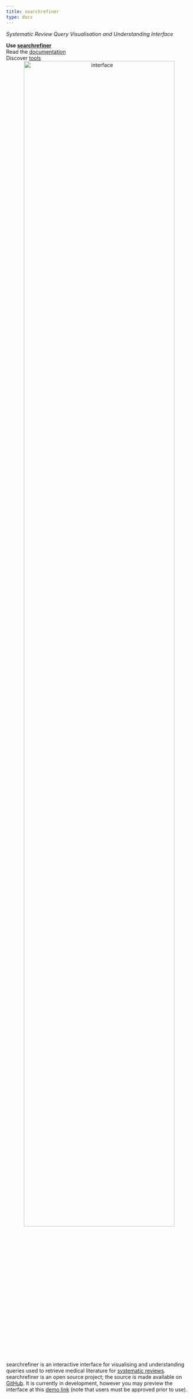 ```yaml
---
title: searchrefiner
type: docs
---
```


_Systematic Review Query Visualisation and Understanding Interface_

<div class="flex three three-600">
<!--
    <div>
        <article class="card">
            <footer>
                 Read the <a href="https://dl.acm.org/citation.cfm?id=3269215">paper</a>!
            </footer>
        </article>
    </div>
-->
    <div>
        <article class="card">
            <footer>
                 <b>Use <a href="http://ec2-3-106-54-166.ap-southeast-2.compute.amazonaws.com">searchrefiner</a></b>
            </footer>
        </article>
    </div>
    <div>
        <article class="card">
            <footer>
                 Read the <a href="documentation">documentation</a>
            </footer>
        </article>
    </div>
    <div>
        <article class="card">
            <footer>
                 Discover <a href="tools">tools</a>
            </footer>
        </article>
    </div>    
</div>

<div style="text-align: center;"><a href="assets/images/web-interface.png"><img src="assets/images/web-interface.png" title="interface" width="90%" style="display:inline"></a></div>

searchrefiner is an interactive interface for visualising and understanding queries used to retrieve medical literature for
[systematic reviews](https://en.wikipedia.org/wiki/Systematic_review). searchrefiner is an open source project; the source is
made available on [GitHub](https://github.com/ielab/searchrefiner). It is currently in development, however you may preview 
the interface at this [demo link](/demo) (note that users must be approved prior to use).

<!--
<div class="flex two two-600">
    <iframe width="560" height="315" src="https://www.youtube-nocookie.com/embed/HPEQWCrMGWw" frameborder="0" allow="accelerometer; autoplay; encrypted-media; gyroscope; picture-in-picture" allowfullscreen></iframe>
    <iframe width="560" height="315" src="https://www.youtube-nocookie.com/embed/A1GtoNFWN0c" frameborder="0" allow="accelerometer; autoplay; encrypted-media; gyroscope; picture-in-picture" allowfullscreen></iframe>
</div>
-->

